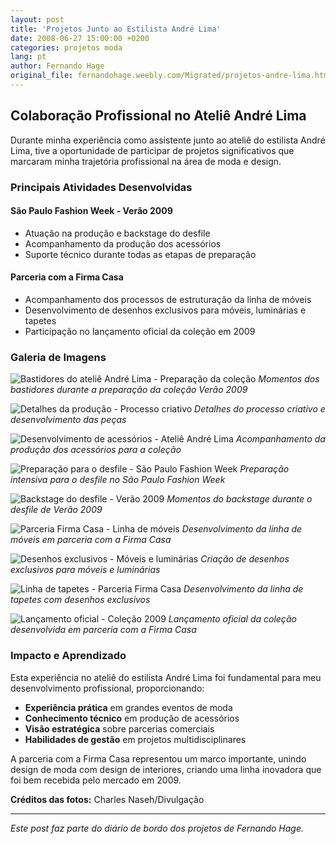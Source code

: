 ```yaml
---
layout: post
title: 'Projetos Junto ao Estilista André Lima'
date: 2008-06-27 15:00:00 +0200
categories: projetos moda
lang: pt
author: Fernando Hage
original_file: fernandohage.weebly.com/Migrated/projetos-andre-lima.html
---
```


## Colaboração Profissional no Ateliê André Lima

Durante minha experiência como assistente junto ao ateliê do estilista André Lima, tive a oportunidade de participar de projetos significativos que marcaram minha trajetória profissional na área de moda e design.

### Principais Atividades Desenvolvidas

#### São Paulo Fashion Week - Verão 2009

- Atuação na produção e backstage do desfile
- Acompanhamento da produção dos acessórios
- Suporte técnico durante todas as etapas de preparação

#### Parceria com a Firma Casa

- Acompanhamento dos processos de estruturação da linha de móveis
- Desenvolvimento de desenhos exclusivos para móveis, luminárias e tapetes
- Participação no lançamento oficial da coleção em 2009

### Galeria de Imagens

![Bastidores do ateliê André Lima - Preparação da coleção](/assets/images/2008-06-27-colaboracao-estilista-andre-lima-projetos-01.jpg)
*Momentos dos bastidores durante a preparação da coleção Verão 2009*

![Detalhes da produção - Processo criativo](/assets/images/2008-06-27-colaboracao-estilista-andre-lima-projetos-02.jpg)
*Detalhes do processo criativo e desenvolvimento das peças*

![Desenvolvimento de acessórios - Ateliê André Lima](/assets/images/2008-06-27-colaboracao-estilista-andre-lima-projetos-03.jpg)
*Acompanhamento da produção dos acessórios para a coleção*

![Preparação para o desfile - São Paulo Fashion Week](/assets/images/2008-06-27-colaboracao-estilista-andre-lima-projetos-04.jpg)
*Preparação intensiva para o desfile no São Paulo Fashion Week*

![Backstage do desfile - Verão 2009](/assets/images/2008-06-27-colaboracao-estilista-andre-lima-projetos-05.jpg)
*Momentos do backstage durante o desfile de Verão 2009*

![Parceria Firma Casa - Linha de móveis](/assets/images/2008-06-27-colaboracao-estilista-andre-lima-projetos-06.jpg)
*Desenvolvimento da linha de móveis em parceria com a Firma Casa*

![Desenhos exclusivos - Móveis e luminárias](/assets/images/2008-06-27-colaboracao-estilista-andre-lima-projetos-07.jpg)
*Criação de desenhos exclusivos para móveis e luminárias*

![Linha de tapetes - Parceria Firma Casa](/assets/images/2008-06-27-colaboracao-estilista-andre-lima-projetos-08.jpg)
*Desenvolvimento da linha de tapetes com desenhos exclusivos*

![Lançamento oficial - Coleção 2009](/assets/images/2008-06-27-colaboracao-estilista-andre-lima-projetos-09.jpg)
*Lançamento oficial da coleção desenvolvida em parceria com a Firma Casa*

### Impacto e Aprendizado

Esta experiência no ateliê do estilista André Lima foi fundamental para meu desenvolvimento profissional, proporcionando:

- **Experiência prática** em grandes eventos de moda
- **Conhecimento técnico** em produção de acessórios
- **Visão estratégica** sobre parcerias comerciais
- **Habilidades de gestão** em projetos multidisciplinares

A parceria com a Firma Casa representou um marco importante, unindo design de moda com design de interiores, criando uma linha inovadora que foi bem recebida pelo mercado em 2009.

**Créditos das fotos:** Charles Naseh/Divulgação

---

*Este post faz parte do diário de bordo dos projetos de Fernando Hage.*
